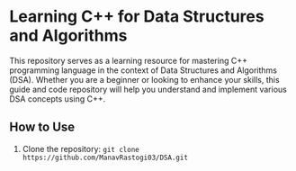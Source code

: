 # Learning C++ for Data Structures and Algorithms

This repository serves as a learning resource for mastering C++ programming language in the context of Data Structures and Algorithms (DSA). Whether you are a beginner or looking to enhance your skills, this guide and code repository will help you understand and implement various DSA concepts using C++.
## How to Use

1. Clone the repository: `git clone https://github.com/ManavRastogi03/DSA.git`
